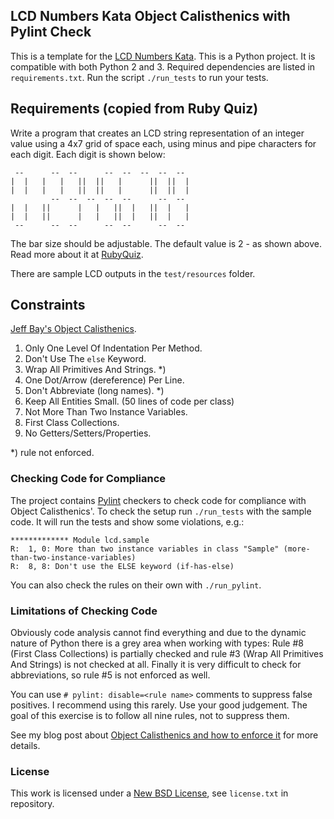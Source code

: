 ## LCD Numbers Kata Object Calisthenics with Pylint Check ##

This is a template for the [LCD Numbers Kata](http://rubyquiz.com/quiz14.html).
This is a Python project. It is compatible with both Python 2 and 3.
Required dependencies are listed in `requirements.txt`.
Run the script `./run_tests` to run your tests.

## Requirements (copied from Ruby Quiz) ##

Write a program that creates an LCD string representation of an integer value
using a 4x7 grid of space each, using minus and pipe characters for each digit.
Each digit is shown below:

     --      --  --      --  --  --  --  --
    |  |   |   |   ||  ||   |      ||  ||  |
    |  |   |   |   ||  ||   |      ||  ||  |
             --  --  --  --  --      --  --
    |  |   ||      |   |   ||  |   ||  |   |
    |  |   ||      |   |   ||  |   ||  |   |
     --      --  --      --  --      --  --

The bar size should be adjustable. The default value is 2 - as shown above.
Read more about it at [RubyQuiz](http://rubyquiz.com/quiz14.html).

There are sample LCD outputs in the `test/resources` folder.

## Constraints ##

[Jeff Bay's Object Calisthenics](http://williamdurand.fr/2013/06/03/object-calisthenics/).

1. Only One Level Of Indentation Per Method.
1. Don't Use The `else` Keyword.
1. Wrap All Primitives And Strings. *)
1. One Dot/Arrow (dereference) Per Line.
1. Don't Abbreviate (long names). *)
1. Keep All Entities Small. (50 lines of code per class)
1. Not More Than Two Instance Variables.
1. First Class Collections.
1. No Getters/Setters/Properties.

\*) rule not enforced.

### Checking Code for Compliance ###

The project contains [Pylint](https://www.pylint.org/) checkers to check code for compliance with Object Calisthenics'.
To check the setup run `./run_tests` with the sample code. It will run the tests and show some violations, e.g.:

    ************* Module lcd.sample
    R:  1, 0: More than two instance variables in class "Sample" (more-than-two-instance-variables)
    R:  8, 8: Don't use the ELSE keyword (if-has-else)

You can also check the rules on their own with `./run_pylint`.

### Limitations of Checking Code ###
Obviously code analysis cannot find everything and due to the dynamic nature of Python there is a grey area when working with types:
Rule #8 (First Class Collections) is partially checked and rule #3 (Wrap All Primitives And Strings) is not checked at all.
Finally it is very difficult to check for abbreviations, so rule #5 is not enforced as well.

You can use `# pylint: disable=<rule name>` comments to suppress false positives.
I recommend using this rarely. Use your good judgement. The goal of this exercise is to follow all nine rules, not to suppress them.

See my blog post about [Object Calisthenics and how to enforce it](http://blog.code-cop.org/2018/01/compliance-with-object-calisthenics.html) for more details.

### License ###
This work is licensed under a [New BSD License](http://opensource.org/licenses/bsd-license.php), see `license.txt` in repository.
